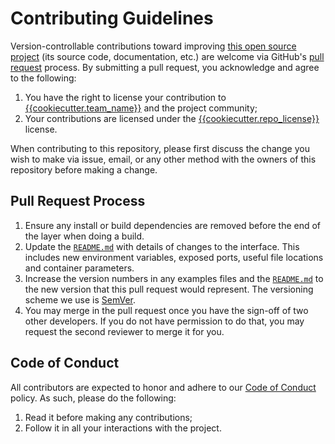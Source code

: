 # Contributing Guidelines

Version-controllable contributions toward improving [this open source project](README.md) (its source code, documentation, etc.) are welcome via GitHub's [pull request](https://help.github.com/en/github/collaborating-with-issues-and-pull-requests/about-pull-requests) process.  By submitting a pull request, you acknowledge and agree to the following:

1. You have the right to license your contribution to [{{cookiecutter.team_name}}]({{cookiecutter.team_email}}) and the project community;
2. Your contributions are licensed under the [{{cookiecutter.repo_license}}](LICENSE) license.

When contributing to this repository, please first discuss the change you wish to make via issue,
email, or any other method with the owners of this repository before making a change.

## Pull Request Process

1. Ensure any install or build dependencies are removed before the end of the layer when doing a build.
2. Update the [`README.md`](README.md) with details of changes to the interface. This includes new environment variables, exposed ports, useful file locations and container parameters.
3. Increase the version numbers in any examples files and the [`README.md`](README.md) to the new version that this pull request would represent. The versioning scheme we use is [SemVer](http://semver.org/).
4. You may merge in the pull request once you have the sign-off of two other developers. If you do not have permission to do that, you may request the second reviewer to merge it for you.

## Code of Conduct

All contributors are expected to honor and adhere to our [Code of Conduct](CODE_OF_CONDUCT.md) policy. As such, please do the following:

1. Read it before making any contributions;
2. Follow it in all your interactions with the project.
